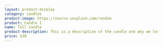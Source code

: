 ```yaml
---
layout: product-display
category: candles
product-image: https://source.unsplash.com/random
product: Candle 1
name: Tall Candle
product-description: This is a description of the candle and why we love it.
price: $30
---
```

